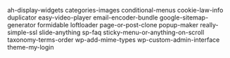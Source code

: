 ah-display-widgets
categories-images
conditional-menus
cookie-law-info
duplicator
easy-video-player
email-encoder-bundle
google-sitemap-generator
formidable
loftloader
page-or-post-clone
popup-maker
really-simple-ssl
slide-anything
sp-faq
sticky-menu-or-anything-on-scroll
taxonomy-terms-order
wp-add-mime-types
wp-custom-admin-interface
theme-my-login
